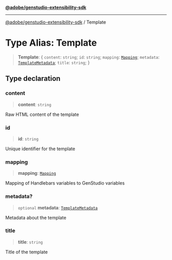 [**@adobe/genstudio-extensibility-sdk**](../README.md)

***

[@adobe/genstudio-extensibility-sdk](../globals.md) / Template

# Type Alias: Template

> **Template**: \{ `content`: `string`; `id`: `string`; `mapping`: [`Mapping`](Mapping.md); `metadata`: [`TemplateMetadata`](TemplateMetadata.md); `title`: `string`; \}

## Type declaration

### content

> **content**: `string`

Raw HTML content of the template

### id

> **id**: `string`

Unique identifier for the template

### mapping

> **mapping**: [`Mapping`](Mapping.md)

Mapping of Handlebars variables to GenStudio variables

### metadata?

> `optional` **metadata**: [`TemplateMetadata`](TemplateMetadata.md)

Metadata about the template

### title

> **title**: `string`

Title of the template
